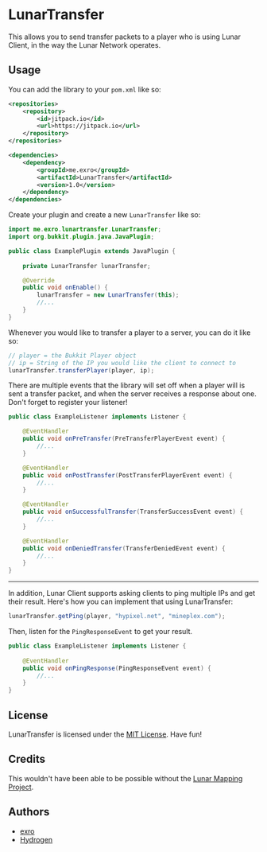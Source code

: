 # LunarTransfer
This allows you to send transfer packets to a player who is using Lunar Client,
in the way the Lunar Network operates. 

## Usage
You can add the library to your `pom.xml` like so:
```xml
<repositories>
    <repository>
        <id>jitpack.io</id>
        <url>https://jitpack.io</url>
    </repository>
</repositories>

<dependencies>
    <dependency>
        <groupId>me.exro</groupId>
        <artifactId>LunarTransfer</artifactId>
        <version>1.0</version>
    </dependency>
</dependencies>
```

Create your plugin and create a new `LunarTransfer` like so:
```java
import me.exro.lunartransfer.LunarTransfer;
import org.bukkit.plugin.java.JavaPlugin;

public class ExamplePlugin extends JavaPlugin {
    
    private LunarTransfer lunarTransfer;

    @Override
    public void onEnable() {
        lunarTransfer = new LunarTransfer(this);
        //...
    }
}
```

Whenever you would like to transfer a player to a server, you can do it like so:
```java
// player = the Bukkit Player object
// ip = String of the IP you would like the client to connect to
lunarTransfer.transferPlayer(player, ip);
```

There are multiple events that the library will set off when a player will is sent a transfer packet, and when the server receives a response about one. Don't forget to register your listener!

```java
public class ExampleListener implements Listener {

    @EventHandler
    public void onPreTransfer(PreTransferPlayerEvent event) {
        //...
    }

    @EventHandler
    public void onPostTransfer(PostTransferPlayerEvent event) {
        //...
    }

    @EventHandler
    public void onSuccessfulTransfer(TransferSuccessEvent event) {
        //...
    }

    @EventHandler
    public void onDeniedTransfer(TransferDeniedEvent event) {
        //...
    }
}
```

---

In addition, Lunar Client supports asking clients to ping multiple IPs and get their result.
Here's how you can implement that using LunarTransfer:
```java
lunarTransfer.getPing(player, "hypixel.net", "mineplex.com");
```

Then, listen for the `PingResponseEvent` to get your result.
```java
public class ExampleListener implements Listener {
    
    @EventHandler
    public void onPingResponse(PingResponseEvent event) {
        //...
    }
}
```

## License
LunarTransfer is licensed under the [MIT License](https://choosealicense.com/licenses/mit/). Have fun!

## Credits
This wouldn't have been able to be possible without the [Lunar Mapping Project](https://github.com/Lunar-Mapping-Project/mappings).

## Authors
 - [exro](https://github.com/exrodev)
 - [Hydrogen](https://github.com/thehydrogen)